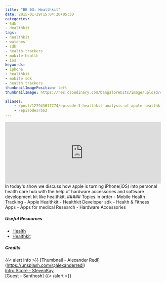 ```yaml
---
title: "BB 03: Healthkit"
date: 2015-01-29T15:04:20+05:30
categories:
- Sdk
- Healthkit
tags:
- healthkit
- watchos
- sdk
- health-trackers
- mobile-health
- ios
keywords:
- iphone
- healthkit
- mobile sdk
- health trackers
thumbnailImagePosition: left
thumbnailImage: https://res.cloudinary.com/bangalorebits/image/upload/c_scale,h_741,w_800/v1517410369/bb-episode-assets/bb3-thumbnail.png

aliases:
    - /post/127943617774/episode-3-healthkit-analysis-of-apple-healthkit
    - /episodes/bb3
---
```

<iframe frameborder='0' height='200px' scrolling='no' seamless src='https://embed.simplecast.com/96d346fc?color=f5f5f5' width='100%'></iframe>
<BR>
In today's show we discuss how apple is turning iPhone(iOS) into personal health care hub with the help of hardware accessories and software development kit like healthkit.
<!--more-->
##### Topics in order
- Mobile Health Tracking
- Apple Healthkit
- Healthkit Developer sdk
- Health & Fitness Apps
- Apps for medical Research
- Hardware Accessories

##### Useful Resources
  - [Health](https://www.apple.com/ios/health/)
  - [Healthkit](https://developer.apple.com/healthkit/)

##### Credits

{{< alert info  >}}
  [Thumbnail - Alexander Redl] (https://unsplash.com/@alexanderredl) <BR>
  [Intro Score - StevenKay](https://plus.google.com/+StevenKay_Detachment)<BR>
  [Guest - Santhosh]
{{< /alert >}}
